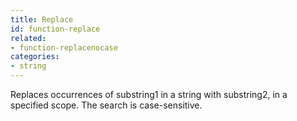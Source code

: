 ```yaml
---
title: Replace
id: function-replace
related:
- function-replacenocase
categories:
- string
---
```


Replaces occurrences of substring1 in a string with substring2,
        in a specified scope. The search is case-sensitive.
